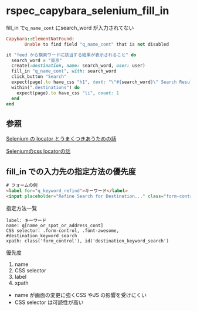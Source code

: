 # rspec_capybara_selenium_fill_in

fill_in で`q_name_cont` にsearch_word が入力されてない

```Ruby
Capybara::ElementNotFound:
       Unable to find field "q_name_cont" that is not disabled
```

```Ruby
it "feed から検索ワードに該当する結果が表示されること" do
  search_word = "東京"
  create(:destination, name: search_word, user: user)
  fill_in "q_name_cont", with: search_word
  click_button "Search"
  expect(page).to have_css "h1", text: "\"#{search_word}\" Search Results : 1"
  within(".destinations") do
    expect(page).to have_css "li", count: 1
  end
end
```

## 参照

[Selenium の locator とうまくつきあうための話](https://qiita.com/okitan/items/cdf8809405821e057609)

[Seleniumのcss locatorの話](https://qiita.com/okitan/items/eb8f8e253d0811777215)

## fill_in での入力先の指定方法の優先度

```HTML
# フォームの例
<label for="q_keyword_refind">キーワード</label>
<input placeholder="Refine Search for Destination..." class="form-control font-awesome" id="destination_keyword_search" type="search" name="q[name_or_spot_or_address_cont]" />
```

指定方法一覧

```text
label: キーワード
name: q[name_or_spot_or_address_cont]
CSS selector: .form-control, .font-awesome, #destination_keyword_search
xpath: class('form_control'), id('destination_keyword_search')
```

優先度

1. name
2. CSS selector
3. label
4. xpath

* name が画面の変更に強くCSS やJS の影響を受けにくい
* CSS selector は可読性が高い
